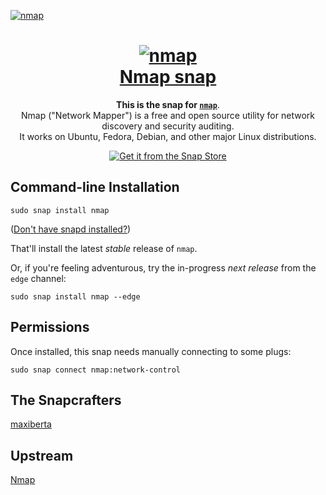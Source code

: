 [![nmap](https://snapcraft.io/nmap/badge.svg)](https://snapcraft.io/nmap)

<h1 align="center">
  <a href="https://nmap.org/">
    <img src="https://nmap.org/images/nmap-logo-256x256.png" alt="nmap">
    <br />
    Nmap snap
  </a>
</h1>

<p align="center">
  <b>This is the snap for <a href="https://nmap.org/"><code>nmap</code></a></b>.
  <br/>
  Nmap ("Network Mapper") is a free and open source utility for network discovery and security auditing.
  <br/>
  It works on Ubuntu, Fedora, Debian, and other major Linux distributions.
</p>

<p align="center">
  <a href="https://snapcraft.io/nmap"><img alt="Get it from the Snap Store" src="https://snapcraft.io/static/images/badges/en/snap-store-black.svg" /></a>
</p>


## Command-line Installation

    sudo snap install nmap

([Don't have snapd installed?](https://snapcraft.io/docs/core/install))

That'll install the latest _stable_ release of `nmap`.

Or, if you're feeling adventurous, try the in-progress _next release_ from the `edge` channel:

    sudo snap install nmap --edge

## Permissions

Once installed, this snap needs manually connecting to some plugs:

    sudo snap connect nmap:network-control


## The Snapcrafters

[maxiberta](https://github.com/maxiberta/)

## Upstream

[Nmap](https://nmap.org/)
